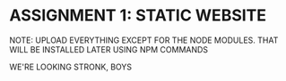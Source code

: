 # ASSIGNMENT 1: STATIC WEBSITE #

NOTE: UPLOAD EVERYTHING EXCEPT FOR THE NODE MODULES. THAT WILL BE INSTALLED LATER USING NPM COMMANDS

WE'RE LOOKING STRONK, BOYS
